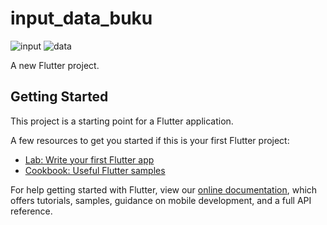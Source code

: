 # input_data_buku

![input](https://user-images.githubusercontent.com/102226851/175789530-d573245b-fa61-4004-b068-ebcdd1727861.JPG)
![data](https://user-images.githubusercontent.com/102226851/175789534-0e99f02d-d97e-449f-9f8d-ce09fe8c1fef.JPG)

A new Flutter project.

## Getting Started

This project is a starting point for a Flutter application.

A few resources to get you started if this is your first Flutter project:

- [Lab: Write your first Flutter app](https://flutter.dev/docs/get-started/codelab)
- [Cookbook: Useful Flutter samples](https://flutter.dev/docs/cookbook)

For help getting started with Flutter, view our
[online documentation](https://flutter.dev/docs), which offers tutorials,
samples, guidance on mobile development, and a full API reference.
